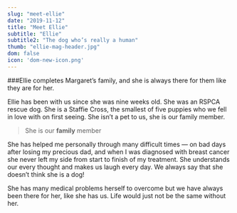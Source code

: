 ```yaml
---
slug: "meet-ellie"
date: "2019-11-12"
title: "Meet Ellie"
subtitle: "Ellie"
subtitle2: "The dog who’s really a human"
thumb: "ellie-mag-header.jpg"
dom: false
icon: 'dom-new-icon.png'
---
```


###Ellie completes Margaret’s family, and she is always there for them like they are for her. 

Ellie has been with us since she was nine weeks old. She was an RSPCA rescue dog. She is a Staffie Cross, the smallest of five puppies who we fell in love with on first seeing. She isn’t a pet to us, she is our family member. 

> She is our **family** member

She has helped me personally through many difficult times — on bad days after losing my precious dad, and when I was diagnosed with breast cancer she never left my side from start to finish of my treatment. She understands our every thought and makes us laugh every day. We always say that she doesn’t think she is a dog! 

She has many medical problems herself to overcome but we have always been there for her, like she has us. Life would just not be the same without her. 

